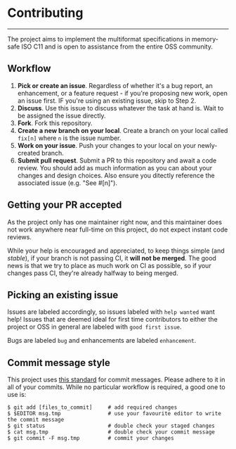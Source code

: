 # Contributing #
---

The project aims to implement the multiformat specifications in memory-safe ISO C11 and is open to assistance from the entire OSS community.

## Workflow ##
1. **Pick or create an issue**. Regardless of whether it's a bug report, an enhancement, or a feature request - if you're proposing new work, open an issue first. IF you're using an existing issue, skip to Step 2.
2. **Discuss**. Use this issue to discuss whatever the task at hand is. Wait to be assigned the issue directly.
3. **Fork**. Fork this repository.
4. **Create a new branch on your local**. Create a branch on your local called `fix[n]` where `n` is the issue number.
5. **Work on your issue**. Push your changes to your local on your newly-created branch.
6. **Submit pull request**. Submit a PR to this repository and await a code review. You should add as much information as you can about your changes and design choices. Also ensure you ditectly reference the associated issue (e.g. "See #[n]").

## Getting your PR accepted ##
As the project only has one maintainer right now, and this maintainer does not work anywhere near full-time on this project, do not expect instant code reviews.

While your help is encouraged and appreciated, to keep things simple (and *stable*), if your branch is not passing CI, it **will not be merged**. The good news is that we try to place as much work on CI as possible, so if your changes pass CI, they're already halfway to being merged.

## Picking an existing issue ##
Issues are labeled accordingly, so issues labeled with `help wanted` want help! Issues that are deemed ideal for first time contributors to either the project or OSS in general are labeled with `good first issue`.

Bugs are labeled `bug` and enhancements are labeled `enhancement`.

## Commit message style ##
This project uses [this standard](https://chris.beams.io/posts/git-commit/#seven-rules) for commit messages. Please adhere to it in all of your commits. While no particular workflow is required, a good one to use is:

    $ git add [files_to_commit]     # add required changes
    $ $EDITOR msg.tmp               # use your favourite editor to write the commit message
    $ git status                    # double check your staged changes
    $ cat msg.tmp                   # double check your commit message
    $ git commit -F msg.tmp         # commit your changes

